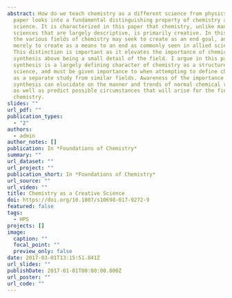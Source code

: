 ```yaml
---
abstract: How do we teach chemistry as a different science from physics? This
  paper looks into a fundamental distinguishing property of chemistry as a
  science. It is characterized in this paper that chemistry, unlike many other
  sciences that are largely descriptive, is primarily creative. In this sense,
  the various fields of chemistry may seek to create as an end goal, and not
  merely to create as a means to an end as commonly seen in allied sciences.
  This distinction is important as it elevates the importance of chemical
  synthesis above being a small detail of the field. I argue in this paper that
  synthesis is a largely defining character of chemistry as a structured
  science, and must be given importance to when attempting to define chemistry
  as a separate study from similar fields. Awareness of the importance of
  synthesis can elucidate on the manner and trends of normal chemical research
  as well as predict possible circumstances that will arise for the field of
  chemistry.
slides: ""
url_pdf: ""
publication_types:
  - "2"
authors:
  - admin
author_notes: []
publication: In *Foundations of Chemistry*
summary: ""
url_dataset: ""
url_project: ""
publication_short: In *Foundations of Chemistry*
url_source: ""
url_video: ""
title: Chemistry as a Creative Science
doi: https://doi.org/10.1007/s10698-017-9272-9
featured: false
tags:
  - HPS
projects: []
image:
  caption: ""
  focal_point: ""
  preview_only: false
date: 2017-03-01T13:15:51.841Z
url_slides: ""
publishDate: 2017-01-01T00:00:00.000Z
url_poster: ""
url_code: ""
---
```

